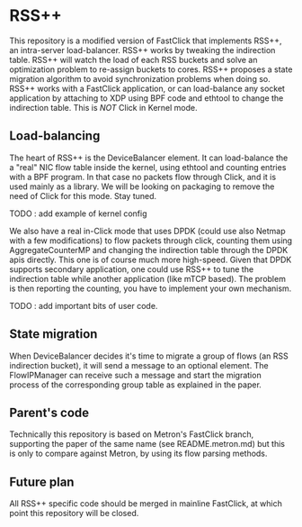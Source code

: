 RSS++
=====

This repository is a modified version of FastClick that implements RSS++, an intra-server load-balancer. RSS++ works by tweaking the indirection table. RSS++ will watch the load of each RSS buckets and solve an optimization problem to re-assign buckets to cores. RSS++ proposes a state migration algorithm to avoid synchronization problems when doing so.
RSS++ works with a FastClick application, or can load-balance any socket application by attaching to XDP using BPF code and ethtool to change the indirection table. This is *NOT* Click in Kernel mode.

Load-balancing
--------------
The heart of RSS++ is the DeviceBalancer element. It can load-balance the a "real" NIC flow table inside the kernel, using ethtool and counting entries with a BPF program. In that case no packets flow through Click, and it is used mainly as a library. We will be looking on packaging to remove the need of Click for this mode. Stay tuned.

TODO : add example of kernel config

We also have a real in-Click mode that uses DPDK (could use also Netmap with a few modifications) to flow packets through click, counting them using AggregateCounterMP and changing the indirection table through the DPDK apis directly. This one is of course much more high-speed.
Given that DPDK supports secondary application, one could use RSS++ to tune the indirection table while another application (like mTCP based). The problem is then reporting the counting, you have to implement your own mechanism.

TODO : add important bits of user code.

State migration
---------------
When DeviceBalancer decides it's time to migrate a group of flows (an RSS indirection bucket), it will send a message to an optional element. The FlowIPManager can receive such a message and start the migration process of the corresponding group table as explained in the paper.


Parent's code
-------------

Technically this repository is based on Metron's FastClick branch, supporting the paper of the same name (see README.metron.md) but this is only to compare against Metron, by using its flow parsing methods.


Future plan
-----------
All RSS++ specific code should be merged in mainline FastClick, at which point this repository will be closed.
